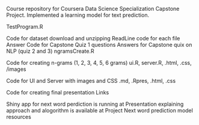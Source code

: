 Course repository for Coursera Data Science Specialization Capstone Project. Implemented a learning model for text prediction.

TestProgram.R

Code for dataset download and unzipping
ReadLine code for each file
Answer Code for Capstone Quiz 1 questions
Answers for Capstone quix on NLP (quiz 2 and 3)
ngramsCreate.R

Code for creating n-grams (1, 2, 3, 4, 5, 6 grams)
ui.R, server.R, .html, .css, /images

Code for UI and Server with images and CSS
.md, .Rpres, .html, .css

Code for creating final presentation
Links

Shiny app for next word perdiction is running at 
Presentation explaining approach and alogorithm is available at Project
Next word prediction model resources

